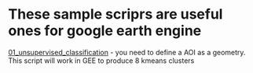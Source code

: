 # These sample scriprs are useful ones for google earth engine

[01_unsupervised_classification](https://github.com/acgeospatial/GoogleEarthEngineJs/blob/master/useful_scripts/01_unsupervised_classification.js) - you need to define a AOI as a geometry. This script will work in GEE to produce 8 kmeans clusters
